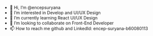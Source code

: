 - 👋 Hi, I’m @encepsuryana
- 👀 I’m interested in Develop and UI/UX Design
- 🌱 I’m currently learning React UI/UX Design
- 💞️ I’m looking to collaborate on Front-End Developer
- 📫 How to reach me github and LinkedId: encep-suryana-b60080113

<!---
encepsuryana/encepsuryana is a ✨ special ✨ repository because its `README.md` (this file) appears on your GitHub profile.
You can click the Preview link to take a look at your changes.
--->
